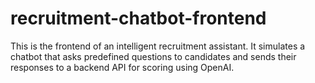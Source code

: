 # recruitment-chatbot-frontend
This is the frontend of an intelligent recruitment assistant. It simulates a chatbot that asks predefined questions to candidates and sends their responses to a backend API for scoring using OpenAI.
